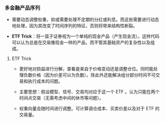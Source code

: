 ### 多金融产品序列

- 需要动态调整权重，抑或需要处理不定期的分红或利息。而这些需要进行动态地处理，因为其改变了时间序列的特征，否则将带来结构性断裂。

- **ETF Trick**：将一篮子证券视为一个单纯的现金产品（产生现金流）。这样代码可以认为总是在交易像现金一样的产品，而不管其基础资产的复杂性以及组成。

1. ETF Trick

    - 更好地对损益进行分解，查看是来自于价格变动还是调整仓位。同时能处理负数价格（因为价差可以为负数）。除此外还能解决组分部分时间不可交易和执行成本的问题。

    - 主要思想：假设模型、信号、交易均对应于这一个 ETF 。认为只能在两个时间点交易（无需考虑中间的休市等问题）。

    - 权重向量会随时间进行调整。可计算调仓成本、买卖价差以及对于 ETF  的交易量。